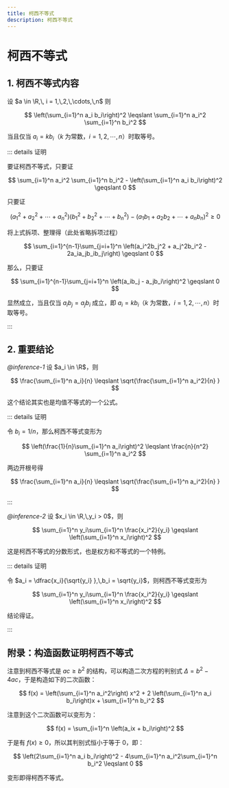```yaml
---
title: 柯西不等式
description: 柯西不等式
---
```


# 柯西不等式

## 1. 柯西不等式内容

设 $a \in \R,\, i = 1,\,2,\,\cdots,\,n$ 则

$$
\left(\sum_{i=1}^n a_i b_i\right)^2 \leqslant
\sum_{i=1}^n a_i^2 \sum_{i=1}^n b_i^2
$$

当且仅当 $a_i = kb_i$（$k$ 为常数，$i = 1,\,2,\,\cdots,\,n$）时取等号。

::: details 证明

要证柯西不等式，只要证

$$
\sum_{i=1}^n a_i^2 \sum_{i=1}^n b_i^2 -
\left(\sum_{i=1}^n a_i b_i\right)^2 \geqslant 0
$$

只要证

$$
\left(a_1^2 + a_2^2 + \cdots + a_n^2\right)
\left(b_1^2 + b_2^2 + \cdots + b_n^2\right) -
\left(a_1b_1 + a_2b_2 + \cdots + a_nb_n\right)^2 \geqslant 0
$$

将上式拆项、整理得（此处省略拆项过程）

$$
\sum_{i=1}^{n-1}\sum_{j=i+1}^n
\left(a_i^2b_j^2 + a_j^2b_i^2 - 2a_ia_jb_ib_j\right) \geqslant 0
$$

那么，只要证

$$
\sum_{i=1}^{n-1}\sum_{j=i+1}^n
\left(a_ib_j - a_jb_i\right)^2 \geqslant 0
$$

显然成立，当且仅当 $a_ib_j = a_jb_i$ 成立，即 $a_i = kb_i$（$k$ 为常数，$i = 1,\,2,\,\cdots,\,n$）时取等号。

:::

## 2. 重要结论

*@inference-1* 设 $a_i \in \R$，则

$$
\frac{\sum_{i=1}^n a_i}{n} \leqslant
\sqrt{\frac{\sum_{i=1}^n a_i^2}{n} }
$$

这个结论其实也是均值不等式的一个公式。

::: details 证明

令 $b_i = 1/n$，那么柯西不等式变形为

$$
\left(\frac{1}{n}\sum_{i=1}^n a_i\right)^2 \leqslant
\frac{n}{n^2} \sum_{i=1}^n a_i^2
$$

两边开根号得

$$
\frac{\sum_{i=1}^n a_i}{n} \leqslant
\sqrt{\frac{\sum_{i=1}^n a_i^2}{n} }
$$

:::

*@inference-2* 设 $x_i \in \R,\,y_i > 0$，则

$$
\sum_{i=1}^n y_i\sum_{i=1}^n \frac{x_i^2}{y_i} \geqslant
\left(\sum_{i=1}^n x_i\right)^2
$$

这是柯西不等式的分数形式，也是权方和不等式的一个特例。

::: details 证明

令 $a_i = \dfrac{x_i}{\sqrt{y_i} },\,b_i = \sqrt{y_i}$，则柯西不等式变形为

$$
\sum_{i=1}^n y_i\sum_{i=1}^n \frac{x_i^2}{y_i} \geqslant
\left(\sum_{i=1}^n x_i\right)^2
$$

结论得证。

:::

## 附录：构造函数证明柯西不等式

注意到柯西不等式是 $ac \geqslant b^2$ 的结构，可以构造二次方程的判别式 $\Delta = b^2 - 4ac$，于是构造如下的二次函数：

$$
f(x) = \left(\sum_{i=1}^n a_i^2\right) x^2 +
2 \left(\sum_{i=1}^n a_i b_i\right)x +
\sum_{i=1}^n b_i^2
$$

注意到这个二次函数可以变形为：

$$
f(x) = \sum_{i=1}^n \left(a_ix + b_i\right)^2
$$

于是有 $f(x) \geqslant 0$，所以其判别式恒小于等于 $0$，即：

$$
\left(2\sum_{i=1}^n a_i b_i\right)^2 -
4\sum_{i=1}^n a_i^2\sum_{i=1}^n b_i^2 \leqslant 0
$$

变形即得柯西不等式。
